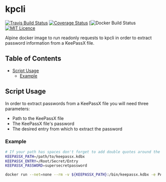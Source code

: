 # kpcli

[![Travis Build Status](https://travis-ci.org/deploymentking/kpcli.svg?branch=master)](https://travis-ci.org/deploymentking/kpcli)
[![Coverage Status](https://coveralls.io/repos/github/deploymentking/kpcli/badge.svg?branch=master)](https://coveralls.io/github/deploymentking/kpcli?branch=master)
[![Docker Build Status](https://dockerbuildbadges.quelltext.eu/status.svg?organization=thinkstackio&repository=kpcli)
[![MIT Licence](https://badges.frapsoft.com/os/mit/mit.svg?v=103)](https://opensource.org/licenses/mit-license.php)

Alpine docker image to run readonly requests to kpcli in order to extract password information from a KeePassX file.

## Table of Contents

<!-- toc -->

- [Script Usage](#script-usage)
  * [Example](#example)

<!-- tocstop -->

## Script Usage

In order to extract passwords from a KeePassX file you will need three parameters:
- Path to the KeePassX file 
- The KeePassX file's password
- The desired entry from which to extract the password

### Example
```bash
# If your path has spaces don't forget to add double quotes around the string
KEEPASSX_PATH=/path/to/keepassx.kdbx
KEEPASSX_ENTRY=/Root/Secret/Entry
KEEPASSX_PASSWORD=supersecretpassword

docker run --net=none --rm -v ${KEEPASSX_PATH}:/bin/keepassx.kdbx -e PASSWORD=${KEEPASSX_PASSWORD} -e ENTRY=${KEEPASSX_ENTRY} thinkstackio/kpcli
```


